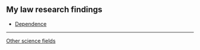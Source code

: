 ## My law research findings

- [Dependence](Dependence.md)

---

[Other science fields](../README.md)

